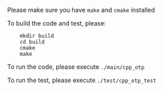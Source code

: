Please make sure you have `make` and `cmake` installed

To build the code and test, please:
```
    mkdir build
    cd build
    cmake
    make
```
To run the code, please execute `./main/cpp_otp`

To run the test, please execute `./test/cpp_otp_test`
